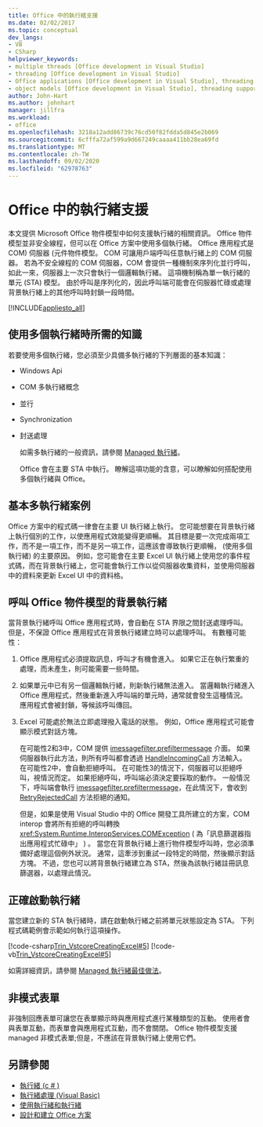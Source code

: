 ```yaml
---
title: Office 中的執行緒支援
ms.date: 02/02/2017
ms.topic: conceptual
dev_langs:
- VB
- CSharp
helpviewer_keywords:
- multiple threads [Office development in Visual Studio]
- threading [Office development in Visual Studio]
- Office applications [Office development in Visual Studio], threading support
- object models [Office development in Visual Studio], threading support
author: John-Hart
ms.author: johnhart
manager: jillfra
ms.workload:
- office
ms.openlocfilehash: 3218a12add86739c76cd50f82fdda5d845e2b069
ms.sourcegitcommit: 6cfffa72af599a9d667249caaaa411bb28ea69fd
ms.translationtype: MT
ms.contentlocale: zh-TW
ms.lasthandoff: 09/02/2020
ms.locfileid: "62978763"
---
```

# <a name="threading-support-in-office"></a>Office 中的執行緒支援
  本文提供 Microsoft Office 物件模型中如何支援執行緒的相關資訊。 Office 物件模型並非安全線程，但可以在 Office 方案中使用多個執行緒。 Office 應用程式是 COM) 伺服器 (元件物件模型。 COM 可讓用戶端呼叫任意執行緒上的 COM 伺服器。 若為不安全線程的 COM 伺服器，COM 會提供一種機制來序列化並行呼叫，如此一來，伺服器上一次只會執行一個邏輯執行緒。 這項機制稱為單一執行緒的單元 (STA) 模型。 由於呼叫是序列化的，因此呼叫端可能會在伺服器忙碌或處理背景執行緒上的其他呼叫時封鎖一段時間。

 [!INCLUDE[appliesto_all](../vsto/includes/appliesto-all-md.md)]

## <a name="knowledge-required-when-using-multiple-threads"></a>使用多個執行緒時所需的知識
 若要使用多個執行緒，您必須至少具備多執行緒的下列層面的基本知識：

- Windows Api

- COM 多執行緒概念

- 並行

- Synchronization

- 封送處理

  如需多執行緒的一般資訊，請參閱 [Managed 執行緒](/dotnet/standard/threading/)。

  Office 會在主要 STA 中執行。 瞭解這項功能的含意，可以瞭解如何搭配使用多個執行緒與 Office。

## <a name="basic-multithreading-scenario"></a>基本多執行緒案例
 Office 方案中的程式碼一律會在主要 UI 執行緒上執行。 您可能想要在背景執行緒上執行個別的工作，以使應用程式效能變得更順暢。 其目標是要一次完成兩項工作，而不是一項工作，而不是另一項工作，這應該會導致執行更順暢， (使用多個執行緒) 的主要原因。 例如，您可能會在主要 Excel UI 執行緒上使用您的事件程式碼，而在背景執行緒上，您可能會執行工作以從伺服器收集資料，並使用伺服器中的資料來更新 Excel UI 中的資料格。

## <a name="background-threads-that-call-into-the-office-object-model"></a>呼叫 Office 物件模型的背景執行緒
 當背景執行緒呼叫 Office 應用程式時，會自動在 STA 界限之間封送處理呼叫。 但是，不保證 Office 應用程式在背景執行緒建立時可以處理呼叫。 有數種可能性：

1. Office 應用程式必須提取訊息，呼叫才有機會進入。 如果它正在執行繁重的處理，而未產生，則可能需要一些時間。

2. 如果單元中已有另一個邏輯執行緒，則新執行緒無法進入。 當邏輯執行緒進入 Office 應用程式，然後重新進入呼叫端的單元時，通常就會發生這種情況。 應用程式會被封鎖，等候該呼叫傳回。

3. Excel 可能處於無法立即處理撥入電話的狀態。 例如，Office 應用程式可能會顯示模式對話方塊。

   在可能性2和3中，COM 提供 [imessagefilter.prefiltermessage](/windows/desktop/api/objidl/nn-objidl-imessagefilter) 介面。 如果伺服器執行此方法，則所有呼叫都會透過 [HandleIncomingCall](/windows/desktop/api/objidl/nf-objidl-imessagefilter-handleincomingcall) 方法輸入。 在可能性2中，會自動拒絕呼叫。 在可能性3的情況下，伺服器可以拒絕呼叫，視情況而定。 如果拒絕呼叫，呼叫端必須決定要採取的動作。 一般情況下，呼叫端會執行 [imessagefilter.prefiltermessage](/windows/desktop/api/objidl/nn-objidl-imessagefilter)，在此情況下，會收到 [RetryRejectedCall](/windows/desktop/api/objidl/nf-objidl-imessagefilter-retryrejectedcall) 方法拒絕的通知。

   但是，如果是使用 Visual Studio 中的 Office 開發工具所建立的方案，COM interop 會將所有拒絕的呼叫轉換 <xref:System.Runtime.InteropServices.COMException> ( 為「訊息篩選器指出應用程式忙碌中」 ) 。 當您在背景執行緒上進行物件模型呼叫時，您必須準備好處理這個例外狀況。 通常，這牽涉到重試一段特定的時間，然後顯示對話方塊。 不過，您也可以將背景執行緒建立為 STA，然後為該執行緒註冊訊息篩選器，以處理此情況。

## <a name="start-the-thread-correctly"></a>正確啟動執行緒
 當您建立新的 STA 執行緒時，請在啟動執行緒之前將單元狀態設定為 STA。 下列程式碼範例會示範如何執行這項操作。

 [!code-csharp[Trin_VstcoreCreatingExcel#5](../vsto/codesnippet/CSharp/Trin_VstcoreCreatingExcelCS/ThisWorkbook.cs#5)]
 [!code-vb[Trin_VstcoreCreatingExcel#5](../vsto/codesnippet/VisualBasic/Trin_VstcoreCreatingExcelVB/ThisWorkbook.vb#5)]

 如需詳細資訊，請參閱 [Managed 執行緒最佳做法](/dotnet/standard/threading/managed-threading-best-practices)。

## <a name="modeless-forms"></a>非模式表單
 非強制回應表單可讓您在表單顯示時與應用程式進行某種類型的互動。 使用者會與表單互動，而表單會與應用程式互動，而不會關閉。 Office 物件模型支援 managed 非模式表單;但是，不應該在背景執行緒上使用它們。

## <a name="see-also"></a>另請參閱
- [執行緒 (c # ) ](/dotnet/csharp/programming-guide/concepts/threading/index)
- [執行緒處理 (Visual Basic)](/dotnet/visual-basic/programming-guide/concepts/threading/index)
- [使用執行緒和執行緒](/dotnet/standard/threading/using-threads-and-threading)
- [設計和建立 Office 方案](../vsto/designing-and-creating-office-solutions.md)
